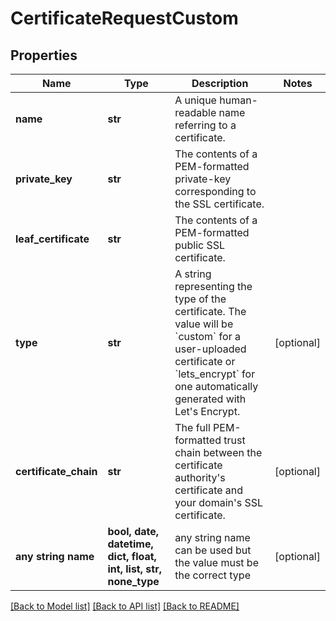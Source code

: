# CertificateRequestCustom


## Properties
Name | Type | Description | Notes
------------ | ------------- | ------------- | -------------
**name** | **str** | A unique human-readable name referring to a certificate. | 
**private_key** | **str** | The contents of a PEM-formatted private-key corresponding to the SSL certificate. | 
**leaf_certificate** | **str** | The contents of a PEM-formatted public SSL certificate. | 
**type** | **str** | A string representing the type of the certificate. The value will be &#x60;custom&#x60; for a user-uploaded certificate or &#x60;lets_encrypt&#x60; for one automatically generated with Let&#39;s Encrypt. | [optional] 
**certificate_chain** | **str** | The full PEM-formatted trust chain between the certificate authority&#39;s certificate and your domain&#39;s SSL certificate. | [optional] 
**any string name** | **bool, date, datetime, dict, float, int, list, str, none_type** | any string name can be used but the value must be the correct type | [optional]

[[Back to Model list]](../README.md#documentation-for-models) [[Back to API list]](../README.md#documentation-for-api-endpoints) [[Back to README]](../README.md)


